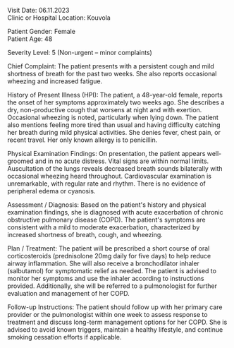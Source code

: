 Visit Date: 06.11.2023  
Clinic or Hospital Location: Kouvola  

Patient Gender: Female  
Patient Age: 48  

Severity Level: 5 (Non-urgent – minor complaints)

Chief Complaint: The patient presents with a persistent cough and mild shortness of breath for the past two weeks. She also reports occasional wheezing and increased fatigue.

History of Present Illness (HPI): The patient, a 48-year-old female, reports the onset of her symptoms approximately two weeks ago. She describes a dry, non-productive cough that worsens at night and with exertion. Occasional wheezing is noted, particularly when lying down. The patient also mentions feeling more tired than usual and having difficulty catching her breath during mild physical activities. She denies fever, chest pain, or recent travel. Her only known allergy is to penicillin.

Physical Examination Findings: On presentation, the patient appears well-groomed and in no acute distress. Vital signs are within normal limits. Auscultation of the lungs reveals decreased breath sounds bilaterally with occasional wheezing heard throughout. Cardiovascular examination is unremarkable, with regular rate and rhythm. There is no evidence of peripheral edema or cyanosis.

Assessment / Diagnosis: Based on the patient's history and physical examination findings, she is diagnosed with acute exacerbation of chronic obstructive pulmonary disease (COPD). The patient's symptoms are consistent with a mild to moderate exacerbation, characterized by increased shortness of breath, cough, and wheezing.

Plan / Treatment: The patient will be prescribed a short course of oral corticosteroids (prednisolone 20mg daily for five days) to help reduce airway inflammation. She will also receive a bronchodilator inhaler (salbutamol) for symptomatic relief as needed. The patient is advised to monitor her symptoms and use the inhaler according to instructions provided. Additionally, she will be referred to a pulmonologist for further evaluation and management of her COPD.

Follow-up Instructions: The patient should follow up with her primary care provider or the pulmonologist within one week to assess response to treatment and discuss long-term management options for her COPD. She is advised to avoid known triggers, maintain a healthy lifestyle, and continue smoking cessation efforts if applicable.